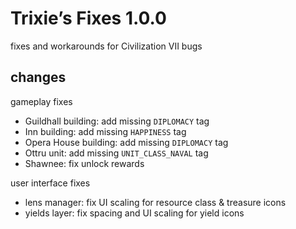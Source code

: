 # Trixie’s Fixes 1.0.0
fixes and workarounds for Civilization VII bugs

## changes
gameplay fixes
- Guildhall building: add missing `DIPLOMACY` tag
- Inn building: add missing `HAPPINESS` tag
- Opera House building: add missing `DIPLOMACY` tag
- Ottru unit: add missing `UNIT_CLASS_NAVAL` tag
- Shawnee: fix unlock rewards

user interface fixes
- lens manager: fix UI scaling for resource class & treasure icons
- yields layer: fix spacing and UI scaling for yield icons
